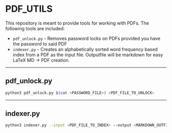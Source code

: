 # PDF_UTILS
This repository is meant to provide tools for working with PDFs. The following tools are included:
 - `pdf_unlock.py` - Removes password locks on PDFs provided you have the password to said PDF
 - `indexer.py` - Creates an alphabetically sorted word frequency based index from a PDF as the input file. Outputfile will be markdown for easy LaTeX MD -> PDF creation.

---
## pdf_unlock.py
```bash
python3 pdf_unlock.py $(cat <PASSWORD_FILE>) <PDF_FILE_TO_UNLOCK>
```

---
## indexer.py
```bash
python3 indexer.py --input <PDF_FILE_TO_INDEX> --output <MARKDOWN_OUTFILE> --book 1 --stopwords <STOP_WORD_LIST> 
```

